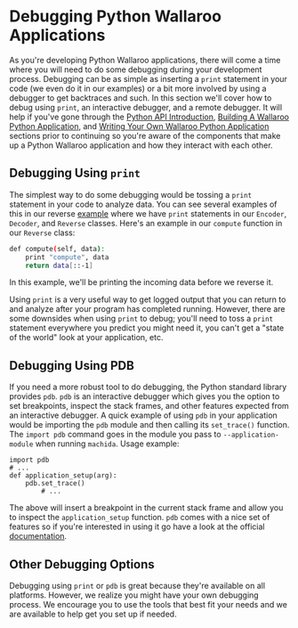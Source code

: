 # Debugging Python Wallaroo Applications

As you're developing Python Wallaroo applications, there will come a time where you will need to do some debugging during your development process. Debugging can be as simple as inserting a `print` statement in your code (we even do it in our examples) or a bit more involved by using a debugger to get backtraces and such. In this section we'll cover how to debug using `print`, an interactive debugger, and a remote debugger. It will help if you've gone through the [Python API Introduction](book/python/intro.md), [Building A Wallaroo Python Application](book/python/building.md), and [Writing Your Own Wallaroo Python Application](book/python/writing-your-own-application.md) sections prior to continuing so you're aware of the components that make up a Python Wallaroo application and how they interact with each other.

## Debugging Using `print`

The simplest way to do some debugging would be tossing a `print` statement in your code to analyze data. You can see several examples of this in our reverse [example](https://github.com/WallarooLabs/wallaroo/tree/0.1.0-rc3/examples/python/reverse/reverse.py) where we have `print` statements in our `Encoder`, `Decoder`, and `Reverse` classes. Here's an example in our `compute` function in our `Reverse` class:

```bash
def compute(self, data):
    print "compute", data
    return data[::-1]
```

In this example, we'll be printing the incoming data before we reverse it.


Using `print` is a very useful way to get logged output that you can return to and analyze after your program has completed running. However, there are some downsides when using `print` to debug; you'll need to toss a `print` statement everywhere you predict you might need it, you can't get a "state of the world" look at your application, etc.

## Debugging Using PDB

 If you need a more robust tool to do debugging, the Python standard library provides `pdb`. `pdb` is an interactive debugger which gives you the option to set breakpoints, inspect the stack frames, and other features expected from an interactive debugger. A quick example of using `pdb` in your application would be importing the `pdb` module and then calling its `set_trace()` function. The `import pdb` command goes in the module you pass to `--application-module` when running `machida`. Usage example:

```
import pdb
# ...
def application_setup(arg):
    pdb.set_trace()
        # ...
```

The above will insert a breakpoint in the current stack frame and allow you to inspect the `application_setup` function. `pdb` comes with a nice set of features so if you're interested in using it go have a look at the official [documentation](https://docs.python.org/2/library/pdb.html).

## Other Debugging Options

Debugging using `print` or `pdb` is great because they're available on all platforms. However, we realize you might have your own debugging process. We encourage you to use the tools that best fit your needs and we are available to help get you set up if needed.
